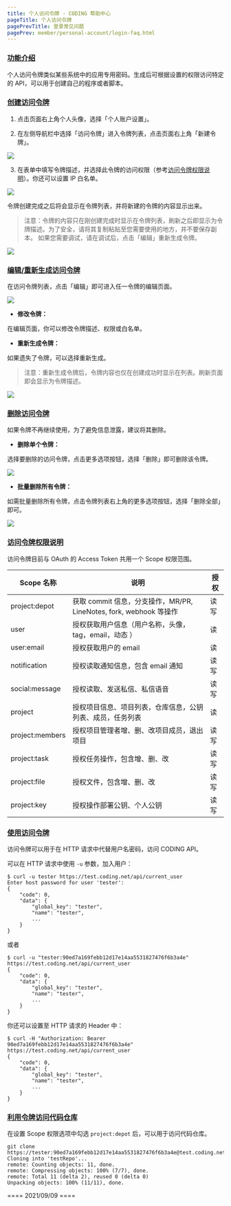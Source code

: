 ```yaml
---
title: 个人访问令牌 - CODING 帮助中心
pageTitle: 个人访问令牌
pagePrevTitle: 登录常见问题
pagePrev: member/personal-account/login-faq.html
---
```


### [功能介绍](#intro)

个人访问令牌类似某些系统中的应用专用密码。生成后可根据设置的权限访问特定的 API，可以用于创建自己的程序或者脚本。

### [创建访问令牌](#create)

1.  点击页面右上角个人头像，选择「个人账户设置」。


2.  在左侧导航栏中选择「访问令牌」进入令牌列表，点击页面右上角「新建令牌」。

![](https://help-assets.codehub.cn/enterprise/20210910144139.png)

3.  在表单中填写令牌描述，并选择此令牌的访问权限（参考[访问令牌权限说明](#permission)）。你还可以设置 IP 白名单。

![](https://help-assets.codehub.cn/enterprise/20210910144515.png)

令牌创建完成之后将会显示在令牌列表，并将新建的令牌的内容显示出来。

> 注意：令牌的内容只在刚创建完成时显示在令牌列表，刷新之后即显示为令牌描述。为了安全，请将其复制粘贴至您需要使用的地方，并不要保存副本。 如果您需要调试，请在调试后，点击「编辑」重新生成令牌。

![](https://help-assets.codehub.cn/enterprise/20210910150806.png)


### [编辑/重新生成访问令牌](#edit)

在访问令牌列表，点击「编辑」即可进入任一令牌的编辑页面。

![](https://help-assets.codehub.cn/enterprise/20210910145722.png)

-   **修改令牌：**

在编辑页面，你可以修改令牌描述、权限或白名单。


-   **重新生成令牌：**

如果遗失了令牌，可以选择重新生成。

> 注意：重新生成令牌后，令牌内容也仅在创建成功时显示在列表。刷新页面即会显示为令牌描述。

![](https://help-assets.codehub.cn/enterprise/20210910150058.png)



### [删除访问令牌](#delete)

如果令牌不再继续使用，为了避免信息泄露，建议将其删除。

-   **删除单个令牌：**

选择要删除的访问令牌，点击更多选项按钮，选择「删除」即可删除该令牌。

![](https://help-assets.codehub.cn/enterprise/20210910151141.png)

-   **批量删除所有令牌：**

如需批量删除所有令牌，点击令牌列表右上角的更多选项按钮，选择「删除全部」即可。

![](https://help-assets.codehub.cn/enterprise/20210910151213.png)
### [访问令牌权限说明](#permission)

访问令牌目前与 OAuth 的 Access Token 共用一个 Scope 权限范围。

| Scope 名称      | 说明                                                         | 授权 |
| --------------- | ------------------------------------------------------------ | ---- |
| project:depot   | 获取 commit 信息，分支操作，MR/PR, LineNotes, fork, webhook 等操作 | 读写 |
| user            | 授权获取用户信息（用户名称，头像，tag，email，动态 ）        | 读   |
| user:email      | 授权获取用户的 email                                        | 读   |
| notification    | 授权读取通知信息，包含 email 通知                              | 读写 |
| social:message  | 授权读取、发送私信、私信语音                                 | 读写 |
| project         | 授权项目信息、项目列表，仓库信息，公钥列表、成员，任务列表   | 读   |
| project:members | 授权项目管理者增、删、改项目成员，退出项目                   | 读写 |
| project:task    | 授权任务操作，包含增、删、改                                 | 读写 |
| project:file    | 授权文件，包含增、删、改                                     | 读写 |
| project:key     | 授权操作部署公钥、个人公钥                                   | 读写 |

### [使用访问令牌](#use)

访问令牌可以用于在 HTTP 请求中代替用户名密码，访问 CODING API。

可以在 HTTP 请求中使用 `-u` 参数，加入用户：

```shell
$ curl -u tester https://test.coding.net/api/current_user
Enter host password for user 'tester':
{
    "code": 0,
    "data": {
        "global_key": "tester",
        "name": "tester",
        ...
    }
}
```

或者

```shell
$ curl -u "tester:90ed7a169febb12d17e14aa5531827476f6b3a4e" https://test.coding.net/api/current_user
{
    "code": 0,
    "data": {
        "global_key": "tester",
        "name": "tester",
        ...
    }
}
```

你还可以设置至 HTTP 请求的 Header 中：

```shell
$ curl -H "Authorization: Bearer 90ed7a169febb12d17e14aa5531827476f6b3a4e" https://test.coding.net/api/current_user
{
    "code": 0,
    "data": {
        "global_key": "tester",
        "name": "tester",
        ...
    }
}
```

### [利用令牌访问代码仓库](#access)

在设置 Scope 权限选项中勾选 `project:depot` 后，可以用于访问代码仓库。

```shell
git clone https://tester:90ed7a169febb12d17e14aa5531827476f6b3a4e@test.coding.net/test/testRepo.git
Cloning into 'testRepo'...
remote: Counting objects: 11, done.
remote: Compressing objects: 100% (7/7), done.
remote: Total 11 (delta 2), reused 0 (delta 0)
Unpacking objects: 100% (11/11), done.
```

==== 2021/09/09 ====
